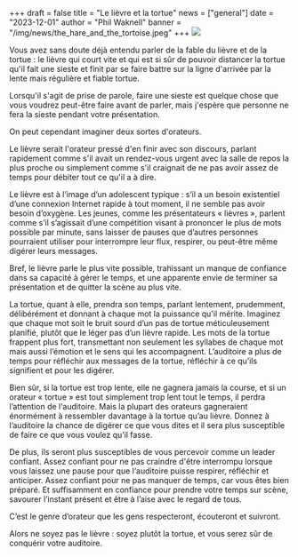 +++
draft = false
title = "Le lièvre et la tortue"
news = ["general"]
date = "2023-12-01"
author = "Phil Waknell"
banner = "/img/news/the_hare_and_the_tortoise.jpeg"
+++
![](/img/news/the_hare_and_the_tortoise.jpeg)

Vous avez sans doute déjà entendu parler de la fable du lièvre et de la tortue : le lièvre qui court vite et qui est si sûr de pouvoir distancer la tortue qu'il fait une sieste et finit par se faire battre sur la ligne d'arrivée par la lente mais régulière et fiable tortue.

Lorsqu'il s'agit de prise de parole, faire une sieste est quelque chose que vous voudrez peut-être faire avant de parler, mais j'espère que personne ne fera la sieste pendant votre présentation.

On peut cependant imaginer deux sortes d'orateurs.

Le lièvre serait l'orateur pressé d'en finir avec son discours, parlant rapidement comme s'il avait un rendez-vous urgent avec la salle de repos la plus proche ou simplement comme s'il craignait de ne pas avoir assez de temps pour débiter tout ce qu'il a à dire.

Le lièvre est à l’image d’un adolescent typique : s’il a un besoin existentiel d’une connexion Internet rapide à tout moment, il ne semble pas avoir besoin d’oxygène. Les jeunes, comme les présentateurs « lièvres », parlent comme s’il s’agissait d’une compétition visant à prononcer le plus de mots possible par minute, sans laisser de pauses que d’autres personnes pourraient utiliser pour interrompre leur flux, respirer, ou peut-être même digérer leurs messages.

Bref, le lièvre parle le plus vite possible, trahissant un manque de confiance dans sa capacité à gérer le temps, et une apparente envie de terminer sa présentation et de quitter la scène au plus vite.

La tortue, quant à elle, prendra son temps, parlant lentement, prudemment, délibérément et donnant à chaque mot la puissance qu'il mérite. Imaginez que chaque mot soit le bruit sourd d’un pas de tortue méticuleusement planifié, plutôt que le léger pas d’un lièvre rapide. Les mots de la tortue frappent plus fort, transmettant non seulement les syllabes de chaque mot mais aussi l’émotion et le sens qui les accompagnent. L’auditoire a plus de temps pour réfléchir aux messages de la tortue, réfléchir à ce qu’ils signifient et pour les digérer.

Bien sûr, si la tortue est trop lente, elle ne gagnera jamais la course, et si un orateur « tortue » est tout simplement trop lent tout le temps, il perdra l’attention de l‘auditoire. Mais la plupart des orateurs gagneraient énormément à ressembler davantage à la tortue qu’au lièvre. Donnez à l’auditoire la chance de digérer ce que vous dites et il sera plus susceptible de faire ce que vous voulez qu’il fasse.

De plus, ils seront plus susceptibles de vous percevoir comme un leader confiant. Assez confiant pour ne pas craindre d'être interrompu lorsque vous laissez une pause pour que l‘auditoire puisse respirer, réfléchir et anticiper. Assez confiant pour ne pas manquer de temps, car vous êtes bien préparé. Et suffisamment en confiance pour prendre votre temps sur scène, savourer l’instant présent et être à l’aise avec le regard de tous.

C’est le genre d’orateur que les gens respecteront, écouteront et suivront.

Alors ne soyez pas le lièvre : soyez plutôt la tortue, et vous serez sûr de conquérir votre auditoire.